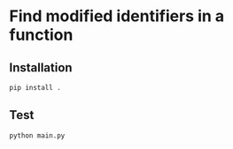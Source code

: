 # Find modified identifiers in a function

## Installation

```bash
pip install .
```

## Test

```bash
python main.py
```

